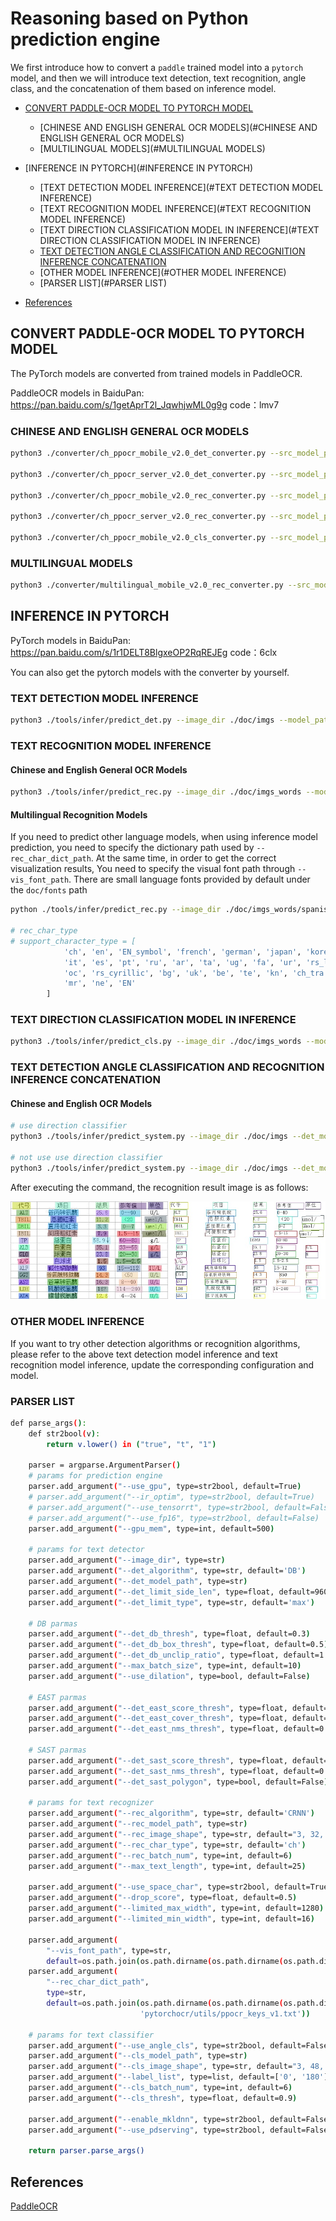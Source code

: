 
# Reasoning based on Python prediction engine

We first introduce how to convert a `paddle` trained model into a `pytorch` model, and then we will introduce text detection, text recognition, angle class, and the concatenation of them based on inference model.

- [CONVERT PADDLE-OCR MODEL TO PYTORCH MODEL](#CONVERT)
    - [CHINESE AND ENGLISH GENERAL OCR MODELS](#CHINESE AND ENGLISH GENERAL OCR MODELS)
    - [MULTILINGUAL MODELS](#MULTILINGUAL MODELS)


- [INFERENCE IN PYTORCH](#INFERENCE IN PYTORCH)
    - [TEXT DETECTION MODEL INFERENCE](#TEXT DETECTION MODEL INFERENCE)
    - [TEXT RECOGNITION MODEL INFERENCE](#TEXT RECOGNITION MODEL INFERENCE)
    - [TEXT DIRECTION CLASSIFICATION MODEL IN INFERENCE](#TEXT DIRECTION CLASSIFICATION MODEL IN INFERENCE)
    - [TEXT DETECTION ANGLE CLASSIFICATION AND RECOGNITION INFERENCE CONCATENATION](#CONCATENATION)
    - [OTHER MODEL INFERENCE](#OTHER MODEL INFERENCE)
    - [PARSER LIST](#PARSER LIST)

- [References](#References)

<a name="CONVERT"></a>

## CONVERT PADDLE-OCR MODEL TO PYTORCH MODEL

The PyTorch models are converted from trained models in PaddleOCR.

PaddleOCR models in BaiduPan: https://pan.baidu.com/s/1getAprT2l_JqwhjwML0g9g code：lmv7 

<a name="CHINESE AND ENGLISH GENERAL OCR MODELS"></a>

### CHINESE AND ENGLISH GENERAL OCR MODELS

```bash
python3 ./converter/ch_ppocr_mobile_v2.0_det_converter.py --src_model_path paddle_ch_ppocr_mobile_v2.0_det_train_dir

python3 ./converter/ch_ppocr_server_v2.0_det_converter.py --src_model_path paddle_ch_ppocr_server_v2.0_det_train_dir

python3 ./converter/ch_ppocr_mobile_v2.0_rec_converter.py --src_model_path paddle_ch_ppocr_mobile_v2.0_rec_train_dir

python3 ./converter/ch_ppocr_server_v2.0_rec_converter.py --src_model_path paddle_ch_ppocr_server_v2.0_rec_train_dir

python3 ./converter/ch_ppocr_mobile_v2.0_cls_converter.py --src_model_path paddle_ch_ppocr_mobile_v2.0_cls_train_dir
```

<a name="MULTILINGUAL MODELS"></a>

### MULTILINGUAL MODELS

```bash
python3 ./converter/multilingual_mobile_v2.0_rec_converter.py --src_model_path paddle_multilingual_mobile_v2.0_rec_train_dir
```

<a name="INFERENCE IN PYTORCH"></a>

## INFERENCE IN PYTORCH

PyTorch models in BaiduPan: https://pan.baidu.com/s/1r1DELT8BlgxeOP2RqREJEg code：6clx

You can also get the pytorch models with the converter by yourself. 

<a name="TEXT DETECTION MODEL INFERENCE"></a>

### TEXT DETECTION MODEL INFERENCE

```bash
python3 ./tools/infer/predict_det.py --image_dir ./doc/imgs --model_path your_det_pth_path.pth
```

<a name="TEXT RECOGNITION MODEL INFERENCE"></a>

### TEXT RECOGNITION MODEL INFERENCE

#### Chinese and English General OCR Models

```bash
python3 ./tools/infer/predict_rec.py --image_dir ./doc/imgs_words --model_path your_rec_pth_path.pth
```

#### Multilingual Recognition Models

If you need to predict other language models, when using inference model prediction, you need to specify the dictionary path used by `--rec_char_dict_path`. At the same time, in order to get the correct visualization results,
You need to specify the visual font path through `--vis_font_path`. There are small language fonts provided by default under the `doc/fonts` path

```bash
python ./tools/infer/predict_rec.py --image_dir ./doc/imgs_words/spanish/es_1.jpg --rec_model_dir ../rec_models/multi_language/spanish/es_mobile_v2.0_rec_infer/ --rec_char_type your_multilingual_char_type --rec_char_dict_path ./ppocr/utils/dict/your_multilingual_dict.txt

# rec_char_type
# support_character_type = [
            'ch', 'en', 'EN_symbol', 'french', 'german', 'japan', 'korean',
            'it', 'es', 'pt', 'ru', 'ar', 'ta', 'ug', 'fa', 'ur', 'rs_latin',
            'oc', 'rs_cyrillic', 'bg', 'uk', 'be', 'te', 'kn', 'ch_tra', 'hi',
            'mr', 'ne', 'EN'
        ]
```

<a name="TEXT DIRECTION CLASSIFICATION MODEL IN INFERENCE"></a>

### TEXT DIRECTION CLASSIFICATION MODEL IN INFERENCE

```bash
python3 ./tools/infer/predict_cls.py --image_dir ./doc/imgs_words --model_path your_cls_pth_path.pth
```

<a name="CONCATENATION"></a>

### TEXT DETECTION ANGLE CLASSIFICATION AND RECOGNITION INFERENCE CONCATENATION

#### Chinese and English OCR Models

```bash
# use direction classifier
python3 ./tools/infer/predict_system.py --image_dir ./doc/imgs --det_model_path your_det_pth_path.pth --rec_model_path your_rec_pth_path.pth --use_angle_cls --cls_model_path your_cls_pth_path.pth --vis_font_path ./doc/fonts/your_lang_font.ttf --rec_char_type your_char_type --rec_char_dict_path ./ppocr/utils/dict/your_dict.txt

# not use use direction classifier
python3 ./tools/infer/predict_system.py --image_dir ./doc/imgs --det_model_path your_det_pth_path.pth --rec_model_path your_rec_pth_path.pth --vis_font_path ./doc/fonts/your_lang_font.ttf --rec_char_type your_char_type --rec_char_dict_path ./ppocr/utils/dict/your_dict.txt
```

After executing the command, the recognition result image is as follows:

![](../../doc/imgs_results/system_res_00018069.jpg)

<a name="OTHER MODEL INFERENCE"></a>

### OTHER MODEL INFERENCE

If you want to try other detection algorithms or recognition algorithms, please refer to the above text detection model inference and text recognition model inference, update the corresponding configuration and model.

<a name="PARSER LIST"></a>

### PARSER LIST

```bash
def parse_args():
    def str2bool(v):
        return v.lower() in ("true", "t", "1")

    parser = argparse.ArgumentParser()
    # params for prediction engine
    parser.add_argument("--use_gpu", type=str2bool, default=True)
    # parser.add_argument("--ir_optim", type=str2bool, default=True)
    # parser.add_argument("--use_tensorrt", type=str2bool, default=False)
    # parser.add_argument("--use_fp16", type=str2bool, default=False)
    parser.add_argument("--gpu_mem", type=int, default=500)

    # params for text detector
    parser.add_argument("--image_dir", type=str)
    parser.add_argument("--det_algorithm", type=str, default='DB')
    parser.add_argument("--det_model_path", type=str)
    parser.add_argument("--det_limit_side_len", type=float, default=960)
    parser.add_argument("--det_limit_type", type=str, default='max')

    # DB parmas
    parser.add_argument("--det_db_thresh", type=float, default=0.3)
    parser.add_argument("--det_db_box_thresh", type=float, default=0.5)
    parser.add_argument("--det_db_unclip_ratio", type=float, default=1.6)
    parser.add_argument("--max_batch_size", type=int, default=10)
    parser.add_argument("--use_dilation", type=bool, default=False)

    # EAST parmas
    parser.add_argument("--det_east_score_thresh", type=float, default=0.8)
    parser.add_argument("--det_east_cover_thresh", type=float, default=0.1)
    parser.add_argument("--det_east_nms_thresh", type=float, default=0.2)

    # SAST parmas
    parser.add_argument("--det_sast_score_thresh", type=float, default=0.5)
    parser.add_argument("--det_sast_nms_thresh", type=float, default=0.2)
    parser.add_argument("--det_sast_polygon", type=bool, default=False)

    # params for text recognizer
    parser.add_argument("--rec_algorithm", type=str, default='CRNN')
    parser.add_argument("--rec_model_path", type=str)
    parser.add_argument("--rec_image_shape", type=str, default="3, 32, 320")
    parser.add_argument("--rec_char_type", type=str, default='ch')
    parser.add_argument("--rec_batch_num", type=int, default=6)
    parser.add_argument("--max_text_length", type=int, default=25)

    parser.add_argument("--use_space_char", type=str2bool, default=True)
    parser.add_argument("--drop_score", type=float, default=0.5)
    parser.add_argument("--limited_max_width", type=int, default=1280)
    parser.add_argument("--limited_min_width", type=int, default=16)

    parser.add_argument(
        "--vis_font_path", type=str,
        default=os.path.join(os.path.dirname(os.path.dirname(os.path.dirname(os.path.abspath(__file__)))), 'doc/fonts/simfang.ttf'))
    parser.add_argument(
        "--rec_char_dict_path",
        type=str,
        default=os.path.join(os.path.dirname(os.path.dirname(os.path.dirname(os.path.abspath(__file__)))),
                             'pytorchocr/utils/ppocr_keys_v1.txt'))

    # params for text classifier
    parser.add_argument("--use_angle_cls", type=str2bool, default=False)
    parser.add_argument("--cls_model_path", type=str)
    parser.add_argument("--cls_image_shape", type=str, default="3, 48, 192")
    parser.add_argument("--label_list", type=list, default=['0', '180'])
    parser.add_argument("--cls_batch_num", type=int, default=6)
    parser.add_argument("--cls_thresh", type=float, default=0.9)

    parser.add_argument("--enable_mkldnn", type=str2bool, default=False)
    parser.add_argument("--use_pdserving", type=str2bool, default=False)

    return parser.parse_args()
```

<a name="References"></a>

## References

[PaddleOCR](https://github.com/PaddlePaddle/PaddleOCR/blob/release/2.0/doc/doc_en/inference_en.md)